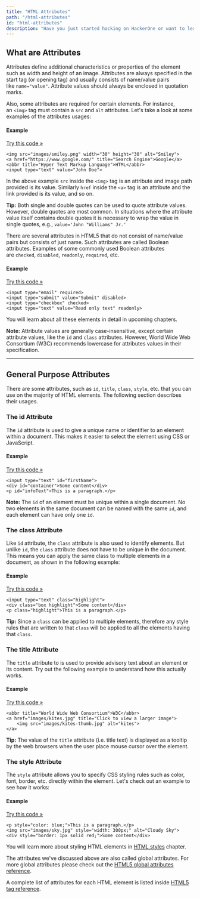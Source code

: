 ```yaml
---
title: "HTML Attributes"
path: "/html-attributes"
id: "html-attributes"
description: "Have you just started hacking on HackerOne or want to learn more about a feature? You're in the right place. These guides will help you to understand the product so that you can easily navigate through the platform in submitting vulnerabilities. Check out the sections on the left to learn more."
---
```


## What are Attributes

Attributes define additional characteristics or properties of the element such as width and height of an image. Attributes are always specified in the start tag (or opening tag) and usually consists of name/value pairs like `name="value"`. Attribute values should always be enclosed in quotation marks.

Also, some attributes are required for certain elements. For instance, an `<img>` tag must contain a `src` and `alt` attributes. Let's take a look at some examples of the attributes usages:

#### Example

[Try this code »](https://www.tutorialrepublic.com/codelab.php?topic=html&file=attributes "Try this code using online Editor")

    <img src="images/smiley.png" width="30" height="30" alt="Smiley">
    <a href="https://www.google.com/" title="Search Engine">Google</a>
    <abbr title="Hyper Text Markup Language">HTML</abbr>
    <input type="text" value="John Doe">

In the above example `src` inside the `<img>` tag is an attribute and image path provided is its value. Similarly `href` inside the `<a>` tag is an attribute and the link provided is its value, and so on.

**Tip:** Both single and double quotes can be used to quote attribute values. However, double quotes are most common. In situations where the attribute value itself contains double quotes it is necessary to wrap the value in single quotes, e.g., `value='John "Williams" Jr.'`

There are several attributes in HTML5 that do not consist of name/value pairs but consists of just name. Such attributes are called Boolean attributes. Examples of some commonly used Boolean attributes are `checked`, `disabled`, `readonly`, `required`, etc.

#### Example

[Try this code »](https://www.tutorialrepublic.com/codelab.php?topic=html&file=boolean-attributes "Try this code using online Editor")

    <input type="email" required>
    <input type="submit" value="Submit" disabled>
    <input type="checkbox" checked>
    <input type="text" value="Read only text" readonly>

You will learn about all these elements in detail in upcoming chapters.

**Note:** Attribute values are generally case-insensitive, except certain attribute values, like the `id` and `class` attributes. However, World Wide Web Consortium (W3C) recommends lowercase for attributes values in their specification.

* * *

## General Purpose Attributes

There are some attributes, such as `id`, `title`, `class`, `style`, etc. that you can use on the majority of HTML elements. The following section describes their usages.

### The id Attribute

The `id` attribute is used to give a unique name or identifier to an element within a document. This makes it easier to select the element using CSS or JavaScript.

#### Example

[Try this code »](https://www.tutorialrepublic.com/codelab.php?topic=html&file=id-attribute "Try this code using online Editor")

    <input type="text" id="firstName">
    <div id="container">Some content</div>
    <p id="infoText">This is a paragraph.</p>

**Note:** The `id` of an element must be unique within a single document. No two elements in the same document can be named with the same `id`, and each element can have only one `id`.

### The class Attribute

Like `id` attribute, the `class` attribute is also used to identify elements. But unlike `id`, the `class` attribute does not have to be unique in the document. This means you can apply the same class to multiple elements in a document, as shown in the following example:

#### Example

[Try this code »](https://www.tutorialrepublic.com/codelab.php?topic=html&file=class-attribute "Try this code using online Editor")

    <input type="text" class="highlight">
    <div class="box highlight">Some content</div>
    <p class="highlight">This is a paragraph.</p>

**Tip:** Since a `class` can be applied to multiple elements, therefore any style rules that are written to that `class` will be applied to all the elements having that `class`.

### The title Attribute

The `title` attribute to is used to provide advisory text about an element or its content. Try out the following example to understand how this actually works.

#### Example

[Try this code »](https://www.tutorialrepublic.com/codelab.php?topic=html&file=title-attribute "Try this code using online Editor")

    <abbr title="World Wide Web Consortium">W3C</abbr>
    <a href="images/kites.jpg" title="Click to view a larger image">
        <img src="images/kites-thumb.jpg" alt="kites">
    </a>

**Tip:** The value of the `title` attribute (i.e. title text) is displayed as a tooltip by the web browsers when the user place mouse cursor over the element.

### The style Attribute

The `style` attribute allows you to specify CSS styling rules such as color, font, border, etc. directly within the element. Let's check out an example to see how it works:

#### Example

[Try this code »](https://www.tutorialrepublic.com/codelab.php?topic=html&file=style-attribute "Try this code using online Editor")

    <p style="color: blue;">This is a paragraph.</p>
    <img src="images/sky.jpg" style="width: 300px;" alt="Cloudy Sky">
    <div style="border: 1px solid red;">Some content</div>

You will learn more about styling HTML elements in [HTML styles](https://www.tutorialrepublic.com/html-tutorial/html-styles.php) chapter.

The attributes we've discussed above are also called global attributes. For more global attributes please check out the [HTML5 global attributes reference](https://www.tutorialrepublic.com/html-reference/html5-global-attributes.php).

A complete list of attributes for each HTML element is listed inside [HTML5 tag reference](https://www.tutorialrepublic.com/html-reference/html-tag-list.php).